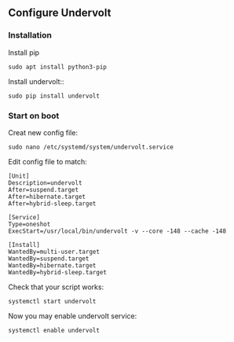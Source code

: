 ## Configure Undervolt

### Installation

Install pip

```sudo apt install python3-pip```

Install undervolt::

```sudo pip install undervolt```

### Start on boot

Creat new config file:

```sudo nano /etc/systemd/system/undervolt.service```

Edit config file to match:

```
[Unit]
Description=undervolt
After=suspend.target
After=hibernate.target
After=hybrid-sleep.target

[Service]
Type=oneshot
ExecStart=/usr/local/bin/undervolt -v --core -148 --cache -148

[Install]
WantedBy=multi-user.target
WantedBy=suspend.target
WantedBy=hibernate.target
WantedBy=hybrid-sleep.target
```
Check that your script works:

```systemctl start undervolt```

Now you may enable undervolt service:

```systemctl enable undervolt```